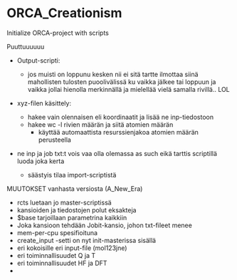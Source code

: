 # ORCA_Creationism
Initialize ORCA-project with scripts


Puuttuuuuuu

- Output-scripti:
  - jos muisti on loppunu kesken nii ei sitä tartte ilmottaa siinä mahollisten tulosten puoolivälissä ku vaikka jälkee tai loppuun ja vaikka jollai hienolla merkinnällä ja mielellää vielä samalla rivillä.. LOL

- xyz-filen käsittely:
  - hakee vain olennaisen eli koordinaatit ja lisää ne inp-tiedostoon
  - hakee wc -l rivien määrän ja siitä atomien määrän 
    - käyttää automaattista resurssienjakoa atomien määrän perusteella

- ne inp ja job txt:t vois vaa olla olemassa as such eikä tarttis scriptillä luoda joka kerta
  - säästyis tilaa import-scriptistä


MUUTOKSET vanhasta versiosta (A_New_Era)
- rcts luetaan jo master-scriptissä
- kansioiden ja tiedostojen polut eksakteja
- $base tarjoillaan parametrina kaikkiin
- Joka kansioon tehdään Jobit-kansio, johon txt-fileet menee
- mem-per-cpu spesifioituna
- create_input -setti on nyt init-masterissa sisällä
- eri kokoisille eri input-file (mol123jne)
- eri toiminnallisuudet Q ja T
- eri toiminnallisuudet HF ja DFT
- 
